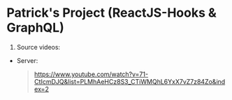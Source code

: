 # Patrick's Project (ReactJS-Hooks & GraphQL)

1. Source videos:

- Server:
  > https://www.youtube.com/watch?v=71-CtIcmDJQ&list=PLMhAeHCz8S3_CTiWMQhL6YxX7vZ7z84Zo&index=2
